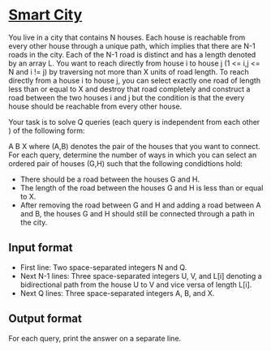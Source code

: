 # [Smart City][link]

You live in a city that contains N houses. Each house is reachable from every other house through a unique path, which implies that there are N-1 roads in the city. Each of the N-1 road is distinct and has a length denoted by an array L. You want to reach directly from house i to house j (1 <= i,j <= N and i != j) by traversing not more than X units of road length. To reach directly from a house i to house j, you can select exactly one road of length less than or equal to X and destroy that road completely and construct a road between the two houses i and j but the condition is that the every house should be reachable from every other house.

Your task is to solve Q queries (each query is independent from each other ) of the following form:

A B X where (A,B) denotes the pair of the houses that you want to connect. For each query, determine the number of ways in which you can select an ordered pair of houses (G,H) such that the following condidtions hold:

- There should be a road between the houses G and H.
- The length of the road between the houses G and H is less than or equal to X.
- After removing the road between G and H and adding a road between A and B, the houses G and H should still be connected through a path in the city.

## Input format

- First line: Two space-separated integers N and Q.
- Next N-1 lines: Three space-separated integers U, V, and L[i] denoting a bidirectional path from the house U to V and vice versa of length L[i].
- Next Q lines: Three space-separated integers A, B, and X.

## Output format

For each query, print the answer on a separate line.

[link]: https://www.hackerearth.com/practice/data-structures/advanced-data-structures/segment-trees/practice-problems/algorithm/smart-city-ccfe8b99/
